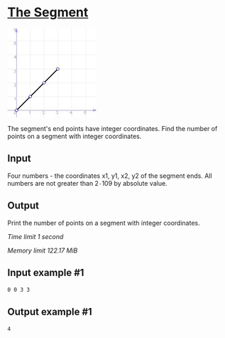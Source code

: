 # [The Segment](https://www.e-olymp.com/en/contests/9520/problems/83416)

![1256011287.JPG](1256011287.JPG)

The segment's end points have integer coordinates. Find the number of points on a segment with integer coordinates.

## Input

Four numbers - the coordinates x1, y1, x2, y2 of the segment ends. All numbers are not greater than 2۰109 by absolute value.

## Output

Print the number of points on a segment with integer coordinates.

*Time limit 1 second*

*Memory limit 122.17 MiB*

## Input example #1

```
0 0 3 3
```

## Output example #1

```
4
```
